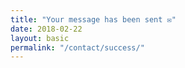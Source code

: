 ```yaml
---
title: "Your message has been sent ✉️"
date: 2018-02-22
layout: basic
permalink: "/contact/success/"
---
```

